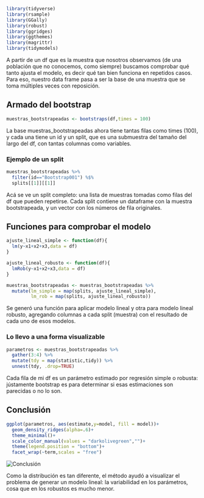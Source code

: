 ``` r
library(tidyverse)
library(rsample)
library(GGally)
library(robust)
library(ggridges)
library(ggthemes)
library(magrittr)
library(tidymodels)
```
A partir de un df que es la muestra que nosotros observamos (de una población que no conocemos, como siempre) buscamos comprobar qué tanto ajusta el modelo, es decir qué tan bien funciona en repetidos casos. Para eso, nuestro data frame pasa a ser la base de una muestra que se toma múltiples veces con reposición.

## Armado del bootstrap
``` r
muestras_bootstrapeadas <- bootstraps(df,times = 100)
```
La base muestras_bootstrapeadas ahora tiene tantas filas como times (100), y cada una tiene un id y un split, que es una submuestra del tamaño del largo del df, con tantas columnas como variables.

### Ejemplo de un split
``` r
muestras_bootstrapeadas %>% 
  filter(id=="Bootstrap001") %$%
  splits[[1]][[1]]
```
Acá se ve un split completo: una lista de muestras tomadas como filas del df que pueden repetirse. Cada split contiene un dataframe con la muestra bootstrapeada, y un vector con los números de fila originales.

## Funciones para comprobar el modelo
``` r
ajuste_lineal_simple <- function(df){
  lm(y~x1+x2+x3,data = df)
}

ajuste_lineal_robusto <- function(df){
  lmRob(y~x1+x2+x3,data = df)
}

muestras_bootstrapeadas <- muestras_bootstrapeadas %>% 
  mutate(lm_simple = map(splits, ajuste_lineal_simple),
         lm_rob = map(splits, ajuste_lineal_robusto))
```
Se generó una función para aplicar modelo lineal y otra para modelo lineal robusto, agregando columnas a cada split (muestra) con el resultado de cada uno de esos modelos.

### Lo llevo a una forma visualizable
``` r
parametros <- muestras_bootstrapeadas %>%
  gather(3:4) %>% 
  mutate(tdy = map(statistic,tidy)) %>% 
  unnest(tdy, .drop=TRUE)
```
Cada fila de mi df es un parámetro estimado por regresión simple o robusta: jústamente bootstrap es para determinar si esas estimaciones son parecidas o no lo son.

## Conclusión
``` r
ggplot(parametros, aes(estimate,y=model, fill = model))+
  geom_density_ridges(alpha=.6)+
  theme_minimal()+
  scale_color_manual(values = "darkolivegreen","")+
  theme(legend.position = "bottom")+
  facet_wrap(~term,scales = "free")
```
![Conclusión](https://www.imageupload.net/upload-image/2019/12/09/test.png)

Como la distribución es tan diferente, el método ayudó a visualizar el problema de generar un modelo lineal: la variabilidad en los parámetros, cosa que en los robustos es mucho menor.
